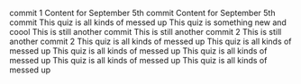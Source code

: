 commit 1
Content for September 5th commit
Content for September 5th commit
This quiz is all kinds of messed up
This quiz is something new and coool
This is still another commit
This is still another commit 2
This is still another commit 2
This quiz is all kinds of messed up
This quiz is all kinds of messed up
This quiz is all kinds of messed up
This quiz is all kinds of messed up
This quiz is all kinds of messed up
This quiz is all kinds of messed up
